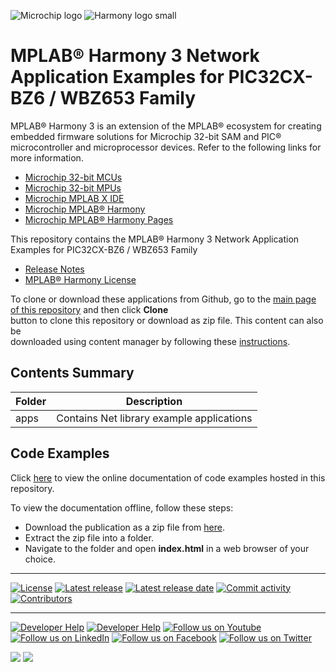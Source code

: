 ﻿![Microchip logo](https://raw.githubusercontent.com/wiki/Microchip-MPLAB-Harmony/Microchip-MPLAB-Harmony.github.io/images/microchip_logo.png)
![Harmony logo small](https://raw.githubusercontent.com/wiki/Microchip-MPLAB-Harmony/Microchip-MPLAB-Harmony.github.io/images/microchip_mplab_harmony_logo_small.png)

# MPLAB® Harmony 3 Network Application Examples for PIC32CX-BZ6 / WBZ653 Family

MPLAB® Harmony 3 is an extension of the MPLAB® ecosystem for creating embedded firmware solutions for Microchip 32-bit SAM and PIC® microcontroller and microprocessor devices.  Refer to the following links for more information.

- [Microchip 32-bit MCUs](https://www.microchip.com/design-centers/32-bit)
- [Microchip 32-bit MPUs](https://www.microchip.com/design-centers/32-bit-mpus)
- [Microchip MPLAB X IDE](https://www.microchip.com/mplab/mplab-x-ide)
- [Microchip MPLAB® Harmony](https://www.microchip.com/mplab/mplab-harmony)
- [Microchip MPLAB® Harmony Pages](https://microchip-mplab-harmony.github.io/)

This repository contains the MPLAB® Harmony 3 Network Application Examples for PIC32CX-BZ6 / WBZ653 Family

- [Release Notes](release_notes.md)
- [MPLAB® Harmony License](Microchip_SLA001.md)

To clone or download these applications from Github, go to the [main page of this repository](https://github.com/Microchip-MPLAB-Harmony/net_apps_pic32cxbz6_wbz6/) and then click **Clone**<br /> button to clone this repository or download as zip file. This content can also be<br /> downloaded using content manager by following these [instructions](https://github.com/Microchip-MPLAB-Harmony/contentmanager/wiki).

## Contents Summary

| Folder     | Description                                               |
| ---        | ---                                                       |
| apps       | Contains Net library example applications                 |

## Code Examples

Click [here](https://onlinedocs.microchip.com/v2/keyword-lookup?keyword=NET_APPS_PIC32CXBZ6_WBZ6_H3_TCP_IP_APP_PIC32CX-BZ6_WBZ653_FAMILY&redirect=true) to view the online documentation of code examples hosted in this repository.

To view the documentation offline, follow these steps:
 - Download the publication as a zip file from [here](https://onlinedocs.microchip.com/download/GUID-28B00AE9-DB94-4672-9825-ED4A435B177A?type=webhelp).
 - Extract the zip file into a folder.
 - Navigate to the folder and open **index.html** in a web browser of your choice.

____

[![License](https://img.shields.io/badge/license-Harmony%20license-orange.svg)](https://github.com/Microchip-MPLAB-Harmony/net_apps_pic32cxbz6_wbz6/blob/master/Microchip_SLA001.md)
[![Latest release](https://img.shields.io/github/release/Microchip-MPLAB-Harmony/net_apps_pic32cxbz6_wbz6.svg)](https://github.com/Microchip-MPLAB-Harmony/net_apps_pic32cxbz6_wbz6/releases/latest)
[![Latest release date](https://img.shields.io/github/release-date/Microchip-MPLAB-Harmony/net_apps_pic32cxbz6_wbz6.svg)](https://github.com/Microchip-MPLAB-Harmony/net_apps_pic32cxbz6_wbz6/releases/latest)
[![Commit activity](https://img.shields.io/github/commit-activity/y/Microchip-MPLAB-Harmony/net_apps_pic32cxbz6_wbz6.svg)](https://github.com/Microchip-MPLAB-Harmony/net_apps_pic32cxbz6_wbz6/graphs/commit-activity)
[![Contributors](https://img.shields.io/github/contributors-anon/Microchip-MPLAB-Harmony/net_apps_pic32cxbz6_wbz6.svg)]()

____

[![Developer Help](https://img.shields.io/badge/Youtube-Developer%20Help-red.svg)](https://www.youtube.com/MicrochipDeveloperHelp)
[![Developer Help](https://img.shields.io/badge/XWiki-Developer%20Help-torquiose.svg)](https://developerhelp.microchip.com/xwiki/bin/view/software-tools/harmony/)
[![Follow us on Youtube](https://img.shields.io/badge/Youtube-Follow%20us%20on%20Youtube-red.svg)](https://www.youtube.com/user/MicrochipTechnology)
[![Follow us on LinkedIn](https://img.shields.io/badge/LinkedIn-Follow%20us%20on%20LinkedIn-blue.svg)](https://www.linkedin.com/company/microchip-technology)
[![Follow us on Facebook](https://img.shields.io/badge/Facebook-Follow%20us%20on%20Facebook-blue.svg)](https://www.facebook.com/microchiptechnology/)
[![Follow us on Twitter](https://img.shields.io/twitter/follow/MicrochipTech.svg?style=social)](https://twitter.com/MicrochipTech)

[![](https://img.shields.io/github/stars/Microchip-MPLAB-Harmony/net_apps_pic32cxbz6_wbz6.svg?style=social)]()
[![](https://img.shields.io/github/watchers/Microchip-MPLAB-Harmony/net_apps_pic32cxbz6_wbz6.svg?style=social)]()


